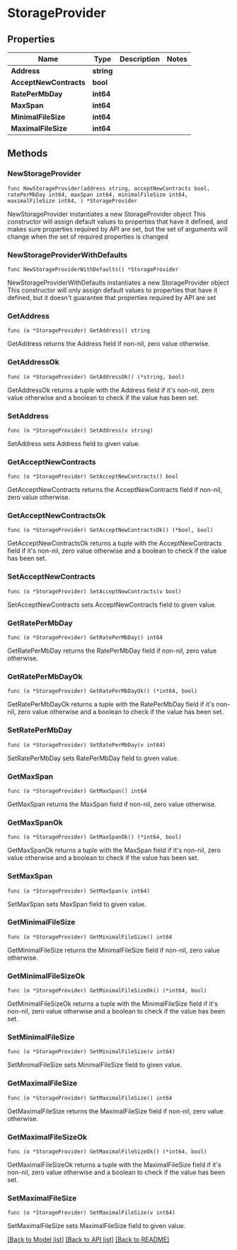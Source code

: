 # StorageProvider

## Properties

Name | Type | Description | Notes
------------ | ------------- | ------------- | -------------
**Address** | **string** |  | 
**AcceptNewContracts** | **bool** |  | 
**RatePerMbDay** | **int64** |  | 
**MaxSpan** | **int64** |  | 
**MinimalFileSize** | **int64** |  | 
**MaximalFileSize** | **int64** |  | 

## Methods

### NewStorageProvider

`func NewStorageProvider(address string, acceptNewContracts bool, ratePerMbDay int64, maxSpan int64, minimalFileSize int64, maximalFileSize int64, ) *StorageProvider`

NewStorageProvider instantiates a new StorageProvider object
This constructor will assign default values to properties that have it defined,
and makes sure properties required by API are set, but the set of arguments
will change when the set of required properties is changed

### NewStorageProviderWithDefaults

`func NewStorageProviderWithDefaults() *StorageProvider`

NewStorageProviderWithDefaults instantiates a new StorageProvider object
This constructor will only assign default values to properties that have it defined,
but it doesn't guarantee that properties required by API are set

### GetAddress

`func (o *StorageProvider) GetAddress() string`

GetAddress returns the Address field if non-nil, zero value otherwise.

### GetAddressOk

`func (o *StorageProvider) GetAddressOk() (*string, bool)`

GetAddressOk returns a tuple with the Address field if it's non-nil, zero value otherwise
and a boolean to check if the value has been set.

### SetAddress

`func (o *StorageProvider) SetAddress(v string)`

SetAddress sets Address field to given value.


### GetAcceptNewContracts

`func (o *StorageProvider) GetAcceptNewContracts() bool`

GetAcceptNewContracts returns the AcceptNewContracts field if non-nil, zero value otherwise.

### GetAcceptNewContractsOk

`func (o *StorageProvider) GetAcceptNewContractsOk() (*bool, bool)`

GetAcceptNewContractsOk returns a tuple with the AcceptNewContracts field if it's non-nil, zero value otherwise
and a boolean to check if the value has been set.

### SetAcceptNewContracts

`func (o *StorageProvider) SetAcceptNewContracts(v bool)`

SetAcceptNewContracts sets AcceptNewContracts field to given value.


### GetRatePerMbDay

`func (o *StorageProvider) GetRatePerMbDay() int64`

GetRatePerMbDay returns the RatePerMbDay field if non-nil, zero value otherwise.

### GetRatePerMbDayOk

`func (o *StorageProvider) GetRatePerMbDayOk() (*int64, bool)`

GetRatePerMbDayOk returns a tuple with the RatePerMbDay field if it's non-nil, zero value otherwise
and a boolean to check if the value has been set.

### SetRatePerMbDay

`func (o *StorageProvider) SetRatePerMbDay(v int64)`

SetRatePerMbDay sets RatePerMbDay field to given value.


### GetMaxSpan

`func (o *StorageProvider) GetMaxSpan() int64`

GetMaxSpan returns the MaxSpan field if non-nil, zero value otherwise.

### GetMaxSpanOk

`func (o *StorageProvider) GetMaxSpanOk() (*int64, bool)`

GetMaxSpanOk returns a tuple with the MaxSpan field if it's non-nil, zero value otherwise
and a boolean to check if the value has been set.

### SetMaxSpan

`func (o *StorageProvider) SetMaxSpan(v int64)`

SetMaxSpan sets MaxSpan field to given value.


### GetMinimalFileSize

`func (o *StorageProvider) GetMinimalFileSize() int64`

GetMinimalFileSize returns the MinimalFileSize field if non-nil, zero value otherwise.

### GetMinimalFileSizeOk

`func (o *StorageProvider) GetMinimalFileSizeOk() (*int64, bool)`

GetMinimalFileSizeOk returns a tuple with the MinimalFileSize field if it's non-nil, zero value otherwise
and a boolean to check if the value has been set.

### SetMinimalFileSize

`func (o *StorageProvider) SetMinimalFileSize(v int64)`

SetMinimalFileSize sets MinimalFileSize field to given value.


### GetMaximalFileSize

`func (o *StorageProvider) GetMaximalFileSize() int64`

GetMaximalFileSize returns the MaximalFileSize field if non-nil, zero value otherwise.

### GetMaximalFileSizeOk

`func (o *StorageProvider) GetMaximalFileSizeOk() (*int64, bool)`

GetMaximalFileSizeOk returns a tuple with the MaximalFileSize field if it's non-nil, zero value otherwise
and a boolean to check if the value has been set.

### SetMaximalFileSize

`func (o *StorageProvider) SetMaximalFileSize(v int64)`

SetMaximalFileSize sets MaximalFileSize field to given value.



[[Back to Model list]](../README.md#documentation-for-models) [[Back to API list]](../README.md#documentation-for-api-endpoints) [[Back to README]](../README.md)


